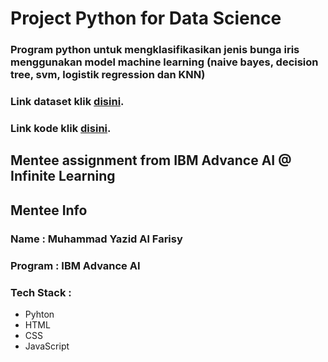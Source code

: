# Project Python for Data Science 
### Program python untuk mengklasifikasikan jenis bunga iris menggunakan model machine learning (naive bayes, decision tree, svm, logistik regression dan KNN) 
### Link dataset klik [disini](https://www.kaggle.com/datasets/uciml/iris).
### Link kode klik [disini](https://colab.research.google.com/drive/1jgOA8EuUG8fSnFDiAo0TO2PYVv0rJtMz#scrollTo=HCKuL7eoX1PL).

## Mentee assignment from IBM Advance AI @ Infinite Learning
## Mentee Info

### Name : Muhammad Yazid Al Farisy
### Program : IBM Advance AI
### Tech Stack :
- Pyhton
- HTML
- CSS
- JavaScript
